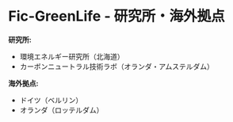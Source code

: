 # Fic-GreenLife - 研究所・海外拠点

**研究所:**

- 環境エネルギー研究所（北海道）
- カーボンニュートラル技術ラボ（オランダ・アムステルダム）

**海外拠点:**

- ドイツ（ベルリン）
- オランダ（ロッテルダム）
